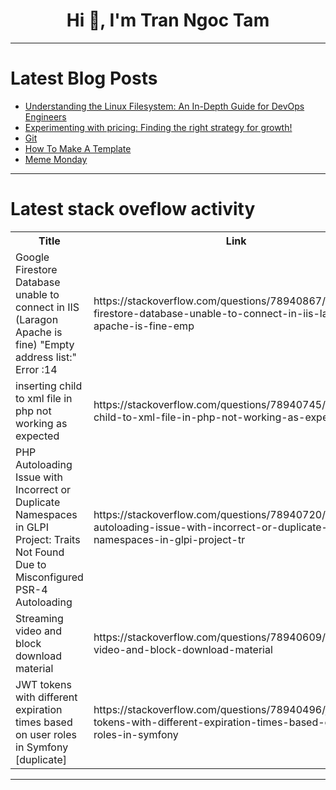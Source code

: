 <h1 align="center">Hi 👋, I'm Tran Ngoc Tam</h1>

---

# Latest Blog Posts 
<!-- BLOG-POST-LIST:START -->
- [Understanding the Linux Filesystem: An In-Depth Guide for DevOps Engineers](https://dev.to/prodevopsguytech/understanding-the-linux-filesystem-an-in-depth-guide-for-devops-engineers-ona)
- [Experimenting with pricing: Finding the right strategy for growth!](https://dev.to/nicolasmenicou/experimenting-with-pricing-finding-the-right-strategy-for-growth-34fn)
- [Git](https://dev.to/ranjith_jr_fbf2e375879b08/git-d6o)
- [How To Make A Template](https://dev.to/theholyspirit/how-to-make-a-template-5f7k)
- [Meme Monday](https://dev.to/ben/meme-monday-49ph)
<!-- BLOG-POST-LIST:END -->

---

# Latest stack oveflow activity
<table>
  <tr><th>Title</th><th>Link</th></tr>
  <!-- STACKOVERFLOW:START --><tr><td>Google Firestore Database unable to connect in IIS &lpar;Laragon Apache is fine&rpar; &quot;Empty address list:&quot; Error :14</td><td>https://stackoverflow.com/questions/78940867/google-firestore-database-unable-to-connect-in-iis-laragon-apache-is-fine-emp</td></tr><tr><td>inserting child to xml file in php not working as expected</td><td>https://stackoverflow.com/questions/78940745/inserting-child-to-xml-file-in-php-not-working-as-expected</td></tr><tr><td>PHP Autoloading Issue with Incorrect or Duplicate Namespaces in GLPI Project: Traits Not Found Due to Misconfigured PSR-4 Autoloading</td><td>https://stackoverflow.com/questions/78940720/php-autoloading-issue-with-incorrect-or-duplicate-namespaces-in-glpi-project-tr</td></tr><tr><td>Streaming video and block download material</td><td>https://stackoverflow.com/questions/78940609/streaming-video-and-block-download-material</td></tr><tr><td>JWT tokens with different expiration times based on user roles in Symfony [duplicate]</td><td>https://stackoverflow.com/questions/78940496/jwt-tokens-with-different-expiration-times-based-on-user-roles-in-symfony</td></tr><!-- STACKOVERFLOW:END -->
</table>

---


